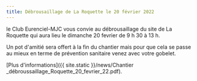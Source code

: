 ```yaml
---
title: Débrousaillage de La Roquette le 20 février 2022
---
```

le Club Eurenciel-MJC vous convie au débrousaillage du site de La Roquette
qui aura lieu le dimanche 20 fevrier de 9 h 30 à 13 h.

Un pot d'amitié sera offert à la fin du chantier mais pour que cela se passe
au mieux en terme de prévention sanitaire venez avec votre gobelet.

[Plus d'informations]({{ site.static }}/news/Chantier _débroussaillage_Roquette_20_fevrier_22.pdf).
